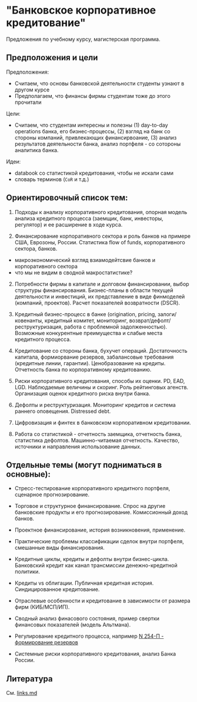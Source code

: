 "Банковское корпоративное кредитование"
======================================

Предложения по учебному курсу, магистерская программа.

## Предположения и цели

Предположения:

- Считаем, что основы банковской деятельности студенты узнают в другом курсе
- Предполагаем, что финансы фирмы студентам тоже до этого прочитали

Цели:

- Считаем, что студентам интересны и полезны (1) day-to-day operations банка, его бизнес-процессы, (2) взгляд на банк со стороны компаний, привлекающих финансирвоание, (3) анализ результатов деятельности банка, анализ портфеля - со сотороны аналитика банка.

Идеи:

- databook со статистикой кредитования, чтобы не искали сами
- словарь терминов (`CoR` и т.д.)

## Ориентировочный список тем: 

1. Подходы к анализу корпоративного кредитования, опорная модель анализа кредитного процесса
   (заемщик, банк, инвесторы, регулятор) и ее расширение в ходе курса.  

2. Финансирование корпоративного сектора и роль банков на примере США, Еврозоны, России.  Статистика flow of funds, корпоративного сектора, банков.

  - макроэкономический взгляд взиамодейтсвие банков и корпоративного сектора
  - что мы не видим в сводной макростатистике?

2. Потребности фирмы в капитале и долговом финансировании, выбор структуры финансирования. Бизнес-планы в области текущей деятельности и инвестиций, их представление в виде финмоделей (компаний, проектов). Расчет показателей возвратности (DSCR). 

3. Кредитный бизнес-процесс в банке (origination, pricing, залоги/ ковенанты, кредитный комитет, мониторинг, возврат/дефолт/реструктуризация, работа с проблемной задолженностью). Возможные конкурентные преимущества и слабые места кредитного процесса. 

4. Кредитование со стороны банка, бухучет операций. Достаточность капитала, формиорвание резервов, забалансовые требования (кредитные линии, гарантии). Ценобразование на кредиты. Отчетность банка по корпоративному кредитованию. 

5. Риски корпоративного кредитования, способы их оценки. PD, EAD, LGD. Наблюдаемые величины и скоринг. Роль рейтинговых агенств. Организация оценок кредитного риска внутри банка.  

6. Дефолты и реструктуризация. Мониторинг кредитов и система раннего оповещения. Distressed debt. 

7. Цифровизация и финтех в банковском корпоративном кредитовании. 

8. Работа со статистикой - отчетность заемщика, отчетность банка, статистика дефолтов. Машинно-читаемая отчетность. Качество, источники и направления использование данных. 

## Отдельные темы (могут подниматься в основные): 

- Стресс-тестирование корпоративного кредитного портфеля, сценарное прогнозирование. 

- Торговое и структурное финансирование. Спрос на другие банковские продукты и его прогнозирование. Комиссионный доход банков.

- Проектное финансирование, история возникновения, применение. 

- Практические проблемы классификации сделок внутри портфеля, смешанные виды финансирования. 

- Кредитные циклы, кредиты и дефолты внутри бизнес-цикла. Банковский кредит как канал трансмиссии денежно-кредитной политики. 

- Кредиты vs облигации. Публичная кредитная история. Синдицированное кредитование. 

- Отраслевые особенности и кредитование в зависимости от размера фирм (КИБ/МСП/ИП). 

- Сводный анализ финасового состояния, пример свертки финансовых показателей (модель Альтмана).
    
-  Регулирование кредитного процесса, например [N 254-П - формирование резервов](http://ivo.garant.ru/#/document/584458/paragraph/94409:0) 

- Системные риски корпоративного кредитования, анализ Банка России.

Литература
----------

См. [links.md](links.md)